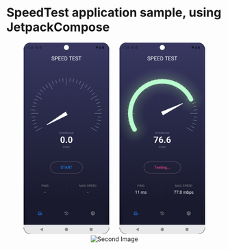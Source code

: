 

# SpeedTest application sample, using JetpackCompose


<p align="center">
  <img src="https://github.com/amirdorri/speedTestApp/blob/master/app/src/main/res/drawable/first.png" alt="First Image" width="200" style="margin-right: 20px;"/>
  <img src="https://github.com/amirdorri/speedTestApp/blob/master/app/src/main/res/drawable/second.png" alt="Second Image" width="200"/>

  
  <img src="https://www.google.com/url?sa=i&url=https%3A%2F%2Fwww.tarafdari.com%2Fnode%2F2359326&psig=AOvVaw2nvfYQ-_M4-8jq7RCKsZL_&ust=1726388655935000&source=images&cd=vfe&opi=89978449&ved=0CBQQjRxqFwoTCMiY65yBwogDFQAAAAAdAAAAABAJ" alt="Second Image" width="200"/>
</p>





